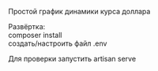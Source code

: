 Простой график динамики курса доллара  
  
Развёртка:  
composer install  
создать/настроить файл .env  
  
Для проверки запустить artisan serve
